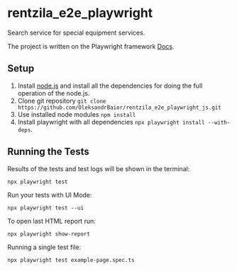 # rentzila_e2e_playwright
Search service for special equipment services.

The project is written on the Playwright framework [Docs](https://playwright.dev/).

## Setup
1. Install [node.js](https://nodejs.org/en/) and install all the dependencies for doing the full operation of the node.js.
2. Clone git repository `git clone https://github.com/OleksandrBaior/rentzila_e2e_playwright_js.git`
3. Use installed node modules `npm install`
4. Install playwright with all dependencies `npx playwright install --with-deps`.

## Running the Tests 
Results of the tests and test logs will be shown in the terminal:
```
npx playwright test
```

Run your tests with UI Mode:
```
npx playwright test --ui
```

To open last HTML report run:
```
npx playwright show-report
```

Running a single test file:
```
npx playwright test example-page.spec.ts
```
